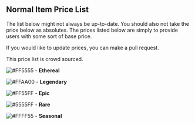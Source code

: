 ## Normal Item Price List

The list below might not always be up-to-date. You should also not take the price below as absolutes.
The prices listed below are simply to provide users with some sort of base price. 

If you would like to update prices, you can make a pull request. 

This price list is crowd sourced. 

![#FF5555](https://placehold.it/15/FF5555/000000?text=+) - **Ethereal**


![#FFAA00](https://placehold.it/15/FFAA00/000000?text=+) - **Legendary**


![#FF55FF](https://placehold.it/15/FF55FF/000000?text=+) - **Epic**


![#5555FF](https://placehold.it/15/5555FF/000000?text=+) - **Rare**


![#FFFF55](https://placehold.it/15/FFFF55/000000?text=+) - **Seasonal**

